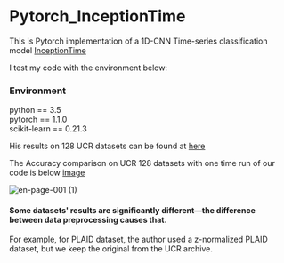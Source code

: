 # Pytorch_InceptionTime

This is Pytorch implementation of a 1D-CNN Time-series classification model [InceptionTime](https://github.com/hfawaz/InceptionTime)


I test my code with the environment below:
### Environment 
python == 3.5  
pytorch == 1.1.0  
scikit-learn == 0.21.3

His results on 128 UCR datasets can be found at [here](https://github.com/hfawaz/InceptionTime/blob/master/results-inception-128.csv)

The Accuracy comparison on UCR 128 datasets with one time run of our code is below [image](https://github.com/Wensi-Tang/Pytorch_InceptionTime/files/6374951/en.pdf)

![en-page-001 (1)](https://user-images.githubusercontent.com/61366756/116044975-e74f7380-a6b4-11eb-8490-683544ba0e2f.jpg)

#### Some datasets' results are significantly different—the difference between data preprocessing causes that.
For example, for PLAID dataset, the author used a z-normalized PLAID dataset, but we keep the original from the UCR archive.


